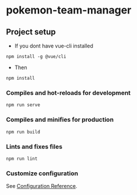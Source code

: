 # pokemon-team-manager

## Project setup
- If you dont have vue-cli installed
```
npm install -g @vue/cli
```
- Then
```
npm install
```

### Compiles and hot-reloads for development

```
npm run serve
```

### Compiles and minifies for production

```
npm run build
```

### Lints and fixes files

```
npm run lint
```

### Customize configuration

See [Configuration Reference](https://cli.vuejs.org/config/).
